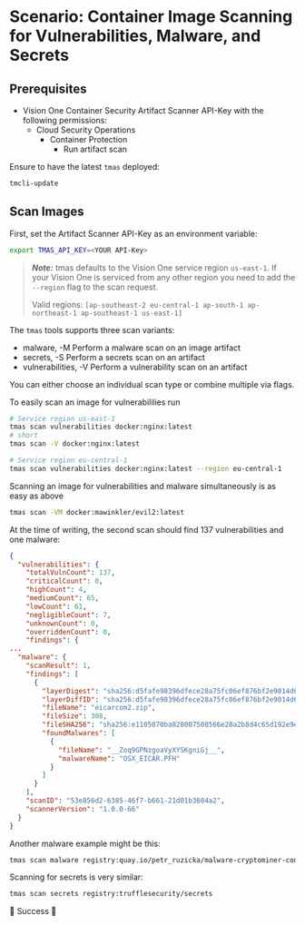 # Scenario: Container Image Scanning for Vulnerabilities, Malware, and Secrets

## Prerequisites

- Vision One Container Security Artifact Scanner API-Key with the following permissions:
    - Cloud Security Operations
        - Container Protection
            - Run artifact scan

Ensure to have the latest `tmas` deployed:

```sh
tmcli-update
```

## Scan Images

First, set the Artifact Scanner API-Key as an environment variable:

```sh
export TMAS_API_KEY=<YOUR API-Key>
```

> ***Note:*** tmas defaults to the Vision One service region `us-east-1`. If your Vision One is serviced from any other region you need to add the `--region` flag to the scan request.
> 
> Valid regions: `[ap-southeast-2 eu-central-1 ap-south-1 ap-northeast-1 ap-southeast-1 us-east-1]`

The `tmas` tools supports three scan variants:

- malware, -M          Perform a malware scan on an image artifact
- secrets, -S          Perform a secrets scan on an artifact
- vulnerabilities, -V  Perform a vulnerability scan on an artifact

You can either choose an individual scan type or combine multiple via flags.

To easily scan an image for vulnerabililies run

```sh
# Service region us-east-1
tmas scan vulnerabilities docker:nginx:latest
# short
tmas scan -V docker:nginx:latest

# Service region eu-central-1
tmas scan vulnerabilities docker:nginx:latest --region eu-central-1
```

Scanning an image for vulnerabilities and malware simultaneously is as easy as above

```sh
tmas scan -VM docker:mawinkler/evil2:latest
```

At the time of writing, the second scan should find 137 vulnerabilities and one malware:

```json
{
  "vulnerabilities": {
    "totalVulnCount": 137,
    "criticalCount": 0,
    "highCount": 4,
    "mediumCount": 65,
    "lowCount": 61,
    "negligibleCount": 7,
    "unknownCount": 0,
    "overriddenCount": 0,
    "findings": { 
...
  "malware": {
    "scanResult": 1,
    "findings": [
      {
        "layerDigest": "sha256:d5fafe98396dfece28a75fc06ef876bf2e9014d62d908f8296a925bab92ab4b9",
        "layerDiffID": "sha256:d5fafe98396dfece28a75fc06ef876bf2e9014d62d908f8296a925bab92ab4b9",
        "fileName": "eicarcom2.zip",
        "fileSize": 308,
        "fileSHA256": "sha256:e1105070ba828007508566e28a2b8d4c65d192e9eaf3b7868382b7cae747b397",
        "foundMalwares": [
          {
            "fileName": "__Zoq9GPNzgoaVyXYSKgniGj__",
            "malwareName": "OSX_EICAR.PFH"
          }
        ]
      }
    ],
    "scanID": "53e856d2-6385-46f7-b661-21d01b3604a2",
    "scannerVersion": "1.0.0-66"
  }
}
```

Another malware example might be this:

```sh
tmas scan malware registry:quay.io/petr_ruzicka/malware-cryptominer-container:2.1.1
```

Scanning for secrets is very similar:

```sh
tmas scan secrets registry:trufflesecurity/secrets
```

🎉 Success 🎉
